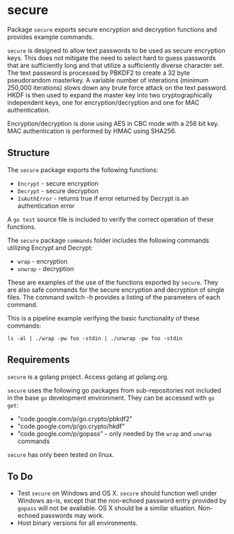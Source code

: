 secure
======

Package `secure` exports secure encryption and decryption functions and provides example commands.

`secure` is designed to allow text passwords to be used as secure encryption keys.  This does not mitigate the need to select hard to guess passwords that are sufficiently long and that utilize a sufficiently diverse character set.  The text password is processed by PBKDF2 to create a 32 byte pseudorandom masterkey.  A variable number of interations (minimum 250,000 iterations) slows down any brute force attack on the text password.  HKDF is then used to expand the master key into two cryptographically independent keys, one for encryption/decryption and one for MAC authentication.

Encryption/decryption is done using AES in CBC mode with a 256 bit key.  MAC authentication is performed by HMAC using SHA256. 

Structure
---------

The `secure` package exports the following functions:
* `Encrypt` - secure encryption
* `Decrypt` - secure decryption
* `IsAuthError` - returns true if error returned by Decrypt is an authentication error

A `go test` source file is included to verify the correct operation of these functions.

The `secure` package `commands` folder includes the following commands utilizing Encrypt and Decrypt:
* `wrap` - encryption
* `unwrap` - decryption

These are examples of the use of the functions exported by `secure`.  They are also safe commands for the secure encryption
and decryption of single files.  The command switch -h provides a listing of the parameters of each command.

This is a pipeline example verifying the basic functionality of these commands:

`ls -al | ./wrap -pw foo -stdin | ./unwrap -pw foo -stdin`

Requirements
------------

`secure` is a golang project.  Access golang at golang.org.

`secure` uses the following go packages from sub-repositories not included in the base `go` development environment.  They can be accessed with `go get`:

* "code.google.com/p/go.crypto/pbkdf2"
* "code.google.com/p/go.crypto/hkdf"
* "code.google.com/p/gopass" - only needed by the `wrap` and `unwrap` commands

`secure` has only been tested on linux.  

To Do
-----

* Test `secure` on Windows and OS X.  `secure` should function well under Windows as-is, except that the non-echoed password entry provided by `gopass` will not be available.  OS X should be a similar situation.  Non-echoed passwords may work.
* Host binary versions for all environments.
